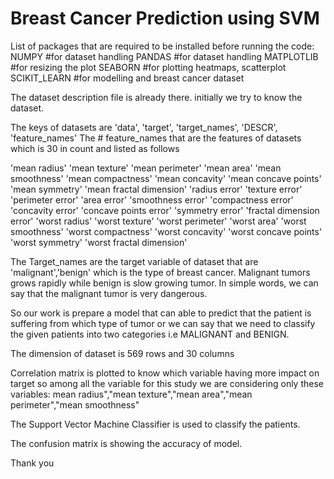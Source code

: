 # Breast Cancer Prediction using SVM
List of packages that are required to be installed before running the code:
NUMPY  #for dataset handling
PANDAS  #for dataset handling
MATPLOTLIB #for resizing the plot
SEABORN  #for plotting heatmaps, scatterplot
SCIKIT_LEARN #for modelling and breast cancer dataset

The dataset description file is already there.
initially we try to know the dataset.


The keys of datasets are 'data', 'target', 'target_names', 'DESCR', 'feature_names'
The # feature_names that are the features of datasets which is 30 in count and listed as follows


'mean radius' 'mean texture' 'mean perimeter' 'mean area'
'mean smoothness' 'mean compactness' 'mean concavity'
'mean concave points' 'mean symmetry' 'mean fractal dimension'
'radius error' 'texture error' 'perimeter error' 'area error'
'smoothness error' 'compactness error' 'concavity error'
'concave points error' 'symmetry error' 'fractal dimension error'
'worst radius' 'worst texture' 'worst perimeter' 'worst area'
'worst smoothness' 'worst compactness' 'worst concavity'
'worst concave points' 'worst symmetry' 'worst fractal dimension'
 
The Target_names are the target variable of dataset that are 'malignant','benign' which is the type of breast cancer.
Malignant tumors grows rapidly while benign is slow growing tumor. In simple words, we can say that the malignant tumor
is very dangerous.

So our work is prepare a model that can able to predict that the patient is suffering from which type of tumor or
we can say that we need to classify the given patients into two categories i.e MALIGNANT and BENIGN.

The dimension of dataset is 569 rows and 30 columns

Correlation matrix is plotted to know which variable having more impact on target so among all the variable for 
this study we are considering only these variables: mean radius","mean texture","mean area","mean perimeter","mean smoothness"


The Support Vector Machine Classifier is used to classify the patients.

The confusion matrix is showing the accuracy of model.


Thank you

